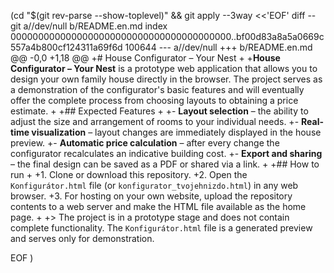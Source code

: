  (cd "$(git rev-parse --show-toplevel)" && git apply --3way <<'EOF' 
diff --git a//dev/null b/README.en.md
index 0000000000000000000000000000000000000000..bf00d83a8a5a0669c557a4b800cf124311a69f6d 100644
--- a//dev/null
+++ b/README.en.md
@@ -0,0 +1,18 @@
+# House Configurator – Your Nest
+
+**House Configurator – Your Nest** is a prototype web application that allows you to design your own family house directly in the browser. The project serves as a demonstration of the configurator's basic features and will eventually offer the complete process from choosing layouts to obtaining a price estimate.
+
+## Expected Features
+
+- **Layout selection** – the ability to adjust the size and arrangement of rooms to your individual needs.
+- **Real-time visualization** – layout changes are immediately displayed in the house preview.
+- **Automatic price calculation** – after every change the configurator recalculates an indicative building cost.
+- **Export and sharing** – the final design can be saved as a PDF or shared via a link.
+
+## How to run
+
+1. Clone or download this repository.
+2. Open the `Konfigurátor.html` file (or `konfigurator_tvojehnizdo.html`) in any web browser.
+3. For hosting on your own website, upload the repository contents to a web server and make the HTML file available as the home page.
+
+> The project is in a prototype stage and does not contain complete functionality. The `Konfigurátor.html` file is a generated preview and serves only for demonstration.
 
EOF
)

